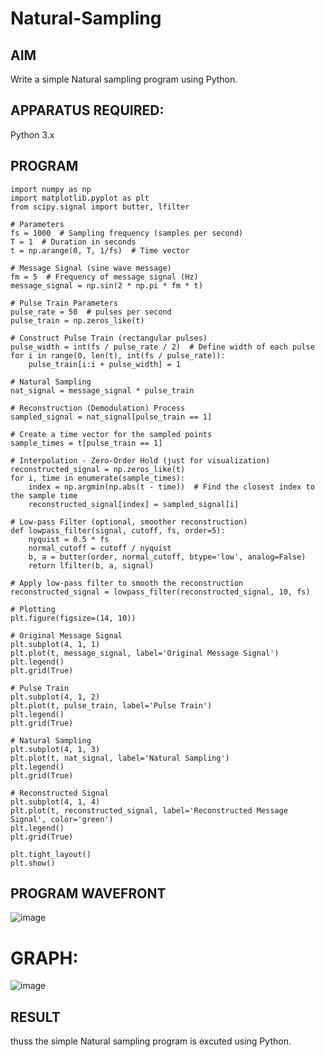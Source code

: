 # Natural-Sampling

## AIM
Write a simple Natural sampling program using Python.

## APPARATUS REQUIRED:
Python 3.x

## PROGRAM
~~~~
import numpy as np
import matplotlib.pyplot as plt
from scipy.signal import butter, lfilter

# Parameters
fs = 1000  # Sampling frequency (samples per second)
T = 1  # Duration in seconds
t = np.arange(0, T, 1/fs)  # Time vector

# Message Signal (sine wave message)
fm = 5  # Frequency of message signal (Hz)
message_signal = np.sin(2 * np.pi * fm * t)

# Pulse Train Parameters
pulse_rate = 50  # pulses per second
pulse_train = np.zeros_like(t)

# Construct Pulse Train (rectangular pulses)
pulse_width = int(fs / pulse_rate / 2)  # Define width of each pulse
for i in range(0, len(t), int(fs / pulse_rate)):
    pulse_train[i:i + pulse_width] = 1

# Natural Sampling
nat_signal = message_signal * pulse_train

# Reconstruction (Demodulation) Process
sampled_signal = nat_signal[pulse_train == 1]

# Create a time vector for the sampled points
sample_times = t[pulse_train == 1]

# Interpolation - Zero-Order Hold (just for visualization)
reconstructed_signal = np.zeros_like(t)
for i, time in enumerate(sample_times):
    index = np.argmin(np.abs(t - time))  # Find the closest index to the sample time
    reconstructed_signal[index] = sampled_signal[i]

# Low-pass Filter (optional, smoother reconstruction)
def lowpass_filter(signal, cutoff, fs, order=5):
    nyquist = 0.5 * fs
    normal_cutoff = cutoff / nyquist
    b, a = butter(order, normal_cutoff, btype='low', analog=False)
    return lfilter(b, a, signal)

# Apply low-pass filter to smooth the reconstruction
reconstructed_signal = lowpass_filter(reconstructed_signal, 10, fs)

# Plotting
plt.figure(figsize=(14, 10))

# Original Message Signal
plt.subplot(4, 1, 1)
plt.plot(t, message_signal, label='Original Message Signal')
plt.legend()
plt.grid(True)

# Pulse Train
plt.subplot(4, 1, 2)
plt.plot(t, pulse_train, label='Pulse Train')
plt.legend()
plt.grid(True)

# Natural Sampling
plt.subplot(4, 1, 3)
plt.plot(t, nat_signal, label='Natural Sampling')
plt.legend()
plt.grid(True)

# Reconstructed Signal
plt.subplot(4, 1, 4)
plt.plot(t, reconstructed_signal, label='Reconstructed Message Signal', color='green')
plt.legend()
plt.grid(True)

plt.tight_layout()
plt.show()
~~~~
## PROGRAM WAVEFRONT
![image](https://github.com/user-attachments/assets/75695e59-a5a1-4bf8-a825-12a38721674a)

# GRAPH:

![image](https://github.com/user-attachments/assets/b1cacaf9-9e3b-4536-82ce-e99a191b08bf)


## RESULT

thuss the simple Natural sampling program is excuted using Python.

